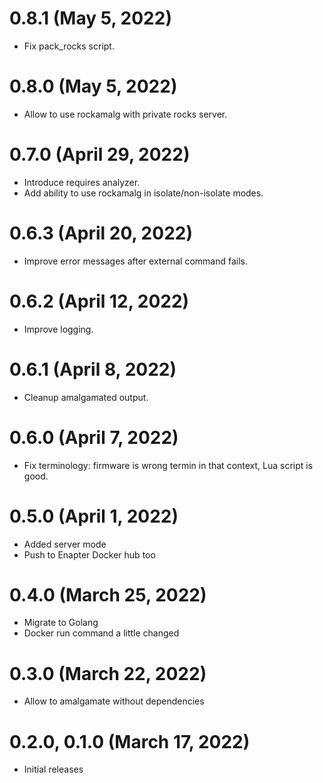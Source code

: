# 0.8.1 (May 5, 2022)
* Fix pack_rocks script.

# 0.8.0 (May 5, 2022)
* Allow to use rockamalg with private rocks server.

# 0.7.0 (April 29, 2022)
* Introduce requires analyzer.
* Add ability to use rockamalg in isolate/non-isolate modes.

# 0.6.3 (April 20, 2022)
* Improve error messages after external command fails.

# 0.6.2 (April 12, 2022)
* Improve logging.

# 0.6.1 (April 8, 2022)
* Cleanup amalgamated output.

# 0.6.0 (April 7, 2022)
* Fix terminology: firmware is wrong termin in that context, Lua script is good.

# 0.5.0 (April 1, 2022)
* Added server mode
* Push to Enapter Docker hub too

# 0.4.0 (March 25, 2022)
* Migrate to Golang
* Docker run command a little changed

# 0.3.0 (March 22, 2022)
* Allow to amalgamate without dependencies

# 0.2.0, 0.1.0 (March 17, 2022)
* Initial releases
